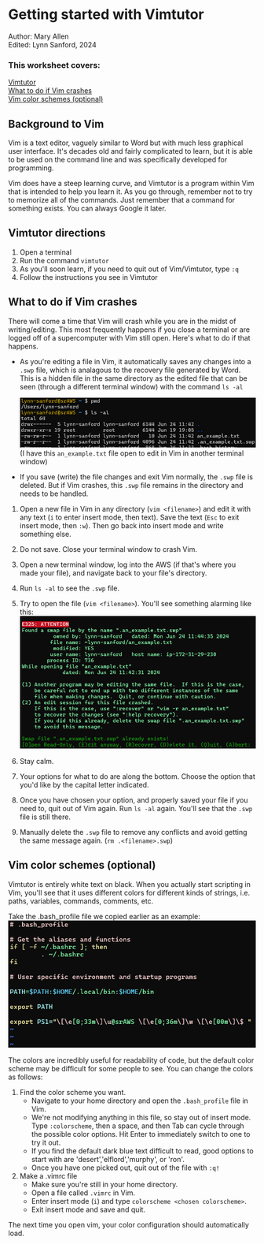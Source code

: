 # Getting started with Vimtutor
Author: Mary Allen\
Edited: Lynn Sanford, 2024

### This worksheet covers:
[Vimtutor](#vimtutor)\
[What to do if Vim crashes](#vimcrashes)\
[Vim color schemes (optional)](#vimcolor)

## Background to Vim
Vim is a text editor, vaguely similar to Word but with much less graphical user interface. It's decades old and fairly complicated to learn, but it is able to be used on the command line and was specifically developed for programming.

Vim does have a steep learning curve, and Vimtutor is a program within Vim that is intended to help you learn it. As you go through, remember not to try to memorize all of the commands. Just remember that a command for something exists. You can always Google it later.

## <a id="vimtutor">Vimtutor directions</a>
<ol>
<li>Open a terminal</li>
<li>Run the command <code>vimtutor</code></li>
<li>As you'll soon learn, if you need to quit out of Vim/Vimtutor, type <code>:q</code></li>
<li>Follow the instructions you see in Vimtutor</li>
</ol>

## <a id="vimcrashes">What to do if Vim crashes</a>

There will come a time that Vim will crash while you are in the midst of writing/editing. This most frequently happens if you close a terminal or are logged off of a supercomputer with Vim still open. Here's what to do if that happens.

<ul>
<li>
As you're editing a file in Vim, it automatically saves any changes into a <code>.swp</code> file, which is analagous to the recovery file generated by Word. This is a hidden file in the same directory as the edited file that can be seen (through a different terminal window) with the command <code>ls -al</code>

![Swap file](md_images/swap_file.png)\
(I have this <code>an_example.txt</code> file open to edit in Vim in another terminal window)
</li>
<li>
If you save (write) the file changes and exit Vim normally, the <code>.swp</code> file is deleted. But if Vim crashes, this <code>.swp</code> file remains in the directory and needs to be handled.
</li>
</ul>

1. Open a new file in Vim in any directory (`vim <filename>`) and edit it with any text (`i` to enter insert mode, then text). Save the text (`Esc` to exit insert mode, then `:w`). Then go back into insert mode and write something else.

2. Do not save. Close your terminal window to crash Vim.

3. Open a new terminal window, log into the AWS (if that's where you made your file), and navigate back to your file's directory.

4. Run `ls -al` to see the `.swp` file.

5. Try to open the file (`vim <filename>`). You'll see something alarming like this:\
![Vim recovery message](md_images/vim_recovery_message.png)

6. Stay calm.

7. Your options for what to do are along the bottom. Choose the option that you'd like by the capital letter indicated.

8. Once you have chosen your option, and properly saved your file if you need to, quit out of Vim again. Run `ls -al` again. You'll see that the `.swp` file is still there.

9. Manually delete the `.swp` file to remove any conflicts and avoid getting the same message again. (`rm .<filename>.swp`)

## <a id="vimcolor">Vim color schemes (optional)</a>

Vimtutor is entirely white text on black. When you actually start scripting in Vim, you'll see that it uses different colors for different kinds of strings, i.e. paths, variables, commands, comments, etc.

Take the .bash_profile file we copied earlier as an example:
![Bash profile file](md_images/bash_profile_file.png)

The colors are incredibly useful for readability of code, but the default color scheme may be difficult for some people to see. You can change the colors as follows:

<ol>
  <li>Find the color scheme you want.
    <ul>
      <li>Navigate to your home directory and open the <code>.bash_profile</code> file in Vim.</li>
      <li>We're not modifying anything in this file, so stay out of insert mode. Type <code>:colorscheme</code>, then a space, and then Tab can cycle through the possible color options. Hit Enter to immediately switch to one to try it out.</li>
      <li>If you find the default dark blue text difficult to read, good options to start with are 'desert','elflord','murphy', or 'ron'.</li>
      <li>Once you have one picked out, quit out of the file with <code>:q!</code></li>
    </ul>
  </li>
  <li>Make a .vimrc file
    <ul>
      <li>Make sure you're still in your home directory.</li>
      <li>Open a file called <code>.vimrc</code> in Vim.</li>
      <li>Enter insert mode (<code>i</code>) and type <code>colorscheme &#60;chosen colorscheme&#62;</code>.<li>Exit insert mode and save and quit.</li>
    </ul>
  </li>
</ol>

The next time you open vim, your color configuration should automatically load.